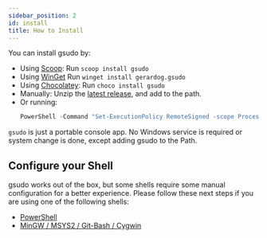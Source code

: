 ```yaml
---
sidebar_position: 2
id: install
title: How to Install
---
```


You can install gsudo by:

- Using [Scoop](https://scoop.sh): Run `scoop install gsudo`
- Using [WinGet](https://github.com/microsoft/winget-cli/releases) Run `winget install gerardog.gsudo`
- Using [Chocolatey](https://chocolatey.org/install): Run  `choco install gsudo`
- Manually: Unzip the [latest release](https://github.com/gerardog/gsudo/releases/latest), and add to the path. 
- Or running:
  ``` powershell
  PowerShell -Command "Set-ExecutionPolicy RemoteSigned -scope Process; iwr -useb https://raw.githubusercontent.com/gerardog/gsudo/master/installgsudo.ps1 | iex"
  ```
 
`gsudo` is just a portable console app. No Windows service is required or system change is done, except adding gsudo to the Path.

## Configure your Shell

gsudo works out of the box, but some shells require some manual configuration for a better experience. Please follow these next steps if you are using one of the following shells:

- [PowerShell](usage/powershell#shell-config)
- [MinGW / MSYS2 / Git-Bash / Cygwin](usage/mingw-msys2#config)
